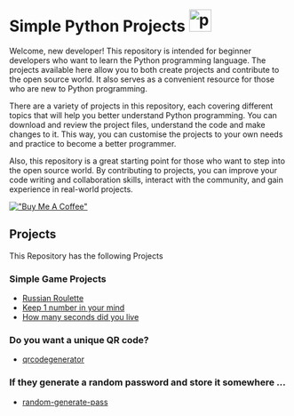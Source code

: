# Simple Python Projects <a href="https://emoji.gg/emoji/1887_python"><img src="https://cdn3.emoji.gg/emojis/1887_python.png" width="40px" height="40px" alt="python"></a>


Welcome, new developer! This repository is intended for beginner developers who want to learn the Python programming language. The projects available here allow you to both create projects and contribute to the open source world. It also serves as a convenient resource for those who are new to Python programming.

There are a variety of projects in this repository, each covering different topics that will help you better understand Python programming. You can download and review the project files, understand the code and make changes to it. This way, you can customise the projects to your own needs and practice to become a better programmer.

Also, this repository is a great starting point for those who want to step into the open source world. By contributing to projects, you can improve your code writing and collaboration skills, interact with the community, and gain experience in real-world projects.

[!["Buy Me A Coffee"](https://www.buymeacoffee.com/assets/img/custom_images/orange_img.png)](https://www.buymeacoffee.com/MertErgun)

## Projects

This Repository has the following Projects


### Simple Game Projects 

- [Russian Roulette](https://github.com/Mert305/basic-python-projects/blob/main/projects/Russian%20Roulette/roulette.py)
- [Keep 1 number in your mind](https://github.com/Mert305/basic-python-projects/blob/main/projects/Keep%201%20number%20in%20your%20mind/number.py)
- [How many seconds did you live](https://github.com/Mert305/basic-python-projects/blob/main/projects/How%20many%20seconds%20did%20you%20live/secondsdidyoulive.py)

### Do you want a unique QR code?
- [qrcodegenerator](https://github.com/Mert305/basic-python-projects/blob/main/projects/qrcodegenerator/qrcodegenerator.py)

### If they generate a random password and store it somewhere ...
- [random-generate-pass](https://github.com/Mert305/basic-python-projects/blob/main/projects/random-generate-pass/random-generate-pass.py)


